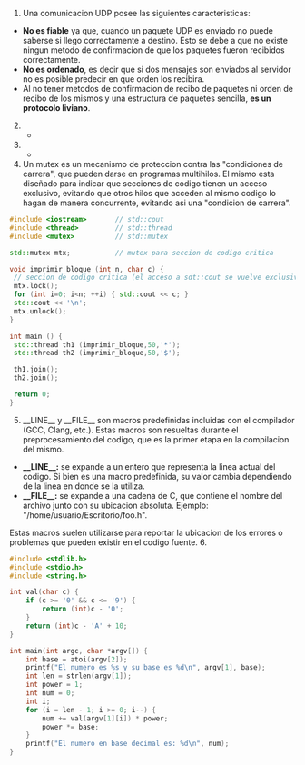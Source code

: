 1. Una comunicacion UDP posee las siguientes caracteristicas:
 * **No es fiable** ya que, cuando un paquete UDP es enviado no puede saberse si llego correctamente a destino. Esto se debe a que no existe ningun metodo de confirmacion de que los paquetes fueron recibidos correctamente.
 * **No es ordenado**, es decir que si dos mensajes son enviados al servidor no es posible predecir en que orden los recibira.
 * Al no tener metodos de confirmacion de recibo de paquetes ni orden de recibo de los mismos y una estructura de paquetes sencilla, **es un protocolo liviano**.
2. -
3. -
4. Un mutex es un mecanismo de proteccion contra las "condiciones de carrera", que pueden darse en programas multihilos. El mismo esta diseñado para indicar que secciones de codigo tienen un acceso exclusivo, evitando que otros hilos que acceden al mismo codigo lo hagan de manera concurrente, evitando asi una "condicion de carrera".
 ```cpp
#include <iostream>       // std::cout
#include <thread>         // std::thread
#include <mutex>          // std::mutex

std::mutex mtx;           // mutex para seccion de codigo critica

void imprimir_bloque (int n, char c) {
  // seccion de codigo critica (el acceso a sdt::cout se vuelve exclusivo mediante el lock del mutex):
  mtx.lock();
  for (int i=0; i<n; ++i) { std::cout << c; }
  std::cout << '\n';
  mtx.unlock();
}

int main () {
  std::thread th1 (imprimir_bloque,50,'*');
  std::thread th2 (imprimir_bloque,50,'$');

  th1.join();
  th2.join();

  return 0;
}
 ```
5. \_\_LINE\_\_ y \_\_FILE\_\_ son macros predefinidas incluidas con el compilador (GCC, Clang, etc.). Estas macros son resueltas durante el preprocesamiento del codigo, que es la primer etapa en la compilacion del mismo.
 * **\_\_LINE\_\_:** se expande a un entero que representa la linea actual del codigo. Si bien es una macro predefinida, su valor cambia dependiendo de la linea en donde se la utiliza.
 * **\_\_FILE\_\_:** se expande a una cadena de C, que contiene el nombre del archivo junto con su ubicacion absoluta. Ejemplo: "/home/usuario/Escritorio/foo.h".
 
Estas macros suelen utilizarse para reportar la ubicacion de los errores o problemas que pueden existir en el codigo fuente.
6. 
```c
#include <stdlib.h>
#include <stdio.h>
#include <string.h>

int val(char c) {
    if (c >= '0' && c <= '9') {
        return (int)c - '0';
    }
    return (int)c - 'A' + 10;
}

int main(int argc, char *argv[]) {
    int base = atoi(argv[2]);
    printf("El numero es %s y su base es %d\n", argv[1], base);
    int len = strlen(argv[1]);
    int power = 1;
    int num = 0;
    int i;
    for (i = len - 1; i >= 0; i--) {
        num += val(argv[1][i]) * power;
        power *= base;
    }
    printf("El numero en base decimal es: %d\n", num);
}
```
